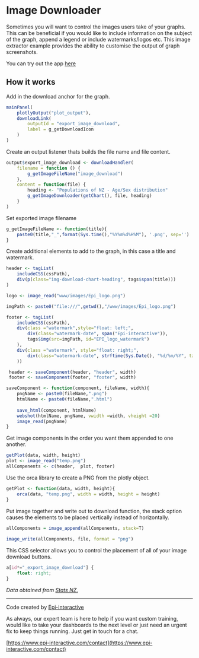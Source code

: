 # Image Downloader
Sometimes you will want to control the images users take of your graphs. This can be beneficial if you would like to include information on the subject of the graph, append a legend or include watermarks/logos etc. This image extractor example provides the ability to customise the output of graph screenshots.

You can try out the app <a href = "https://rshiny2.epi-interactive.com/apps/image_downloader/" target = "_blank">here</a>


## How it works
Add in the download anchor for the graph.
```r
mainPanel(
    plotlyOutput("plot_output"),
    downloadLink(
        outputId = "export_image_download",
        label = g_getDownloadIcon
    )
)
```

Create an output listener thats builds the file name and file content.
```r
output$export_image_download <- downloadHandler(
    filename = function () {
        g_getImageFileName("image_download")
    },
    content = function(file) {
        heading <- "Populations of NZ - Age/Sex distribution"
        g_getImageDownloader(getChart(), file, heading)
    }
)
```

Set exported image filename
```r
g_getImageFileName <- function(title){
    paste0(title,"_",format(Sys.time(),"%Y%m%d%H%M"), '.png', sep='')
}
```

Create additional elements to add to the graph, in this case a title and watermark.
```r
header <- tagList(
    includeCSS(cssPath),
    div(p(class="img-download-chart-heading", tags$span(title)))
)

logo <- image_read("www/images/Epi_logo.png")

imgPath <- paste0("file:///",getwd(),"/www/images/Epi_logo.png")

footer <- tagList(
    includeCSS(cssPath),
    div(class ="watermark",style="float: left;",
        div(class="watermark-date", span("Epi-interactive")),
        tags$img(src=imgPath, id="EPI_logo_watermark")
    ),
    div(class ="watermark", style="float: right;",
        div(class="watermark-date", strftime(Sys.Date(), "%d/%m/%Y", tz = "Pacific/Auckland"))
    ))

 header <- saveComponent(header, "header", width)
 footer <- saveComponent(footer, "footer", width)
```

```r
saveComponent <- function(component, fileName, width){
    pngName <- paste0(fileName,".png")
    htmlName <- paste0(fileName,".html")
    
    save_html(component, htmlName)
    webshot(htmlName, pngName, vwidth =width, vheight =20)
    image_read(pngName)
}
```

Get image components in the order you want them appended to one another.
```r
getPlot(data, width, height)
plot <- image_read("temp.png")
allCompenents <- c(header,  plot, footer)
```

Use the orca library to create a PNG from the plotly object.
```r
getPlot <- function(data, width, height){
    orca(data, "temp.png", width = width, height = height)
}
```

Put image together and write out to download function, the stack option causes the elements to be placed vertically instead of horizontally.
```r
allComponents = image_append(allCompenents, stack=T)
    
image_write(allComponents, file, format = "png")
```

This CSS selector allows you to control the placement of all of your image download buttons.
```css
a[id*="_export_image_download"] {
    float: right;
}
```

*Data obtained from [Stats NZ.](https://www.stats.govt.nz/tools/2018-census-place-summaries/new-zealand#more-data-and-information)*




---

Code created by [Epi-interactive](https://www.epi-interactive.com) 

As always, our expert team is here to help if you want custom training, would like to take your dashboards to the next level or just need an urgent fix to keep things running. Just get in touch for a chat.

[https://www.epi-interactive.com/contact](https://www.epi-interactive.com/contact)
